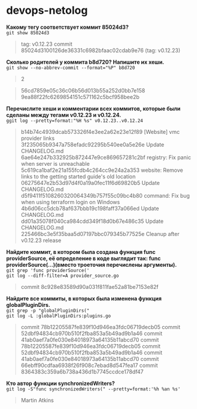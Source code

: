 # devops-netolog

**Какому тегу соответствует коммит 85024d3?**   
`git show 85024d3 
`
>tag: v0.12.23
commit 85024d3100126de36331c6982bfaac02cdab9e76 (tag: v0.12.23)

**Сколько родителей у коммита b8d720? Напишите их хеши.**  
`git show --no-abbrev-commit --format="%P" b8d720 ` 

>2

>56cd7859e05c36c06b56d013b55a252d0bb7e158  
9ea88f22fc6269854151c571162c5bcf958bee2b  


**Перечислите хеши и комментарии всех коммитов, которые были сделаны между тегами v0.12.23 и v0.12.24.**  
`ggit log --pretty=format:"%H %s" v0.12.23..v0.12.24 `

>b14b74c4939dcab573326f4e3ee2a62e23e12f89 [Website] vmc provider links  
3f235065b9347a758efadc92295b540ee0a5e26e Update CHANGELOG.md  
6ae64e247b332925b872447e9ce869657281c2bf registry: Fix panic when server is unreachable  
5c619ca1baf2e21a155fcdb4c264cc9e24a2a353 website: Remove links to the getting started guide's old location  
06275647e2b53d97d4f0a19a0fec11f6d69820b5 Update CHANGELOG.md  
d5f9411f5108260320064349b757f55c09bc4b80 command: Fix bug when using terraform login on Windows  
4b6d06cc5dcb78af637bbb19c198faff37a066ed Update CHANGELOG.md  
dd01a35078f040ca984cdd349f18d0b67e486c35 Update CHANGELOG.md  
225466bc3e5f35baa5d07197bbc079345b77525e Cleanup after v0.12.23 release

**Найдите коммит, в котором была создана функция func providerSource, её определение в коде выглядит так: func providerSource(...)(вместо троеточия перечислены аргументы).**  
`git grep 'func providerSource('  `  
`git log --diff-filter=A provider_source.go`

>commit 8c928e83589d90a031f811fae52a81be7153e82f

**Найдите все коммиты, в которых была изменена функция globalPluginDirs.**  
`git grep -p "globalPluginDirs("`  
`git log -L :globalPluginDirs:plugins.go`

>commit 78b12205587fe839f10d946ea3fdc06719decb05
commit 52dbf94834cb970b510f2fba853a5b49ad9b1a46 
commit 41ab0aef7a0fe030e84018973a64135b11abcd70
commit 78b12205587fe839f10d946ea3fdc06719decb05
commit 52dbf94834cb970b510f2fba853a5b49ad9b1a46
commit 41ab0aef7a0fe030e84018973a64135b11abcd70
commit 66ebff90cdfaa6938f26f908c7ebad8d547fea17
commit 8364383c359a6b738a436d1b7745ccdce178df47

**Кто автор функции synchronizedWriters?**  
`git log -S"func synchronizedWriters(" --pretty=format:'%h %an %s'  `

>Martin Atkins

